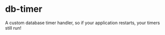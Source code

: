 # db-timer
A custom database timer handler, so if your application restarts, your timers still run!

